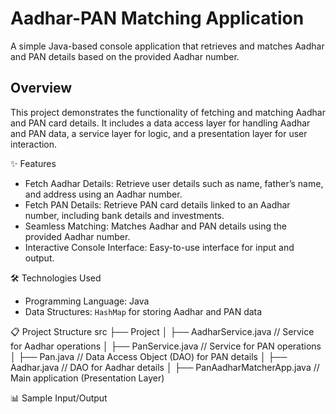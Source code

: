 # Aadhar-PAN Matching Application

A simple Java-based console application that retrieves and matches Aadhar and PAN details based on the provided Aadhar number.

##  Overview

This project demonstrates the functionality of fetching and matching Aadhar and PAN card details. It includes a data access layer for handling Aadhar and PAN data, a service layer for logic, and a presentation layer for user interaction.

 ✨ Features

- Fetch Aadhar Details: Retrieve user details such as name, father’s name, and address using an Aadhar number.
- Fetch PAN Details: Retrieve PAN card details linked to an Aadhar number, including bank details and investments.
- Seamless Matching: Matches Aadhar and PAN details using the provided Aadhar number.
- Interactive Console Interface: Easy-to-use interface for input and output.

🛠️ Technologies Used

- Programming Language: Java
- Data Structures: `HashMap` for storing Aadhar and PAN data

📋 Project Structure
src
├── Project
│   ├── AadharService.java        // Service for Aadhar operations
│   ├── PanService.java           // Service for PAN operations
│   ├── Pan.java                  // Data Access Object (DAO) for PAN details
│   ├── Aadhar.java               // DAO for Aadhar details
│   ├── PanAadharMatcherApp.java  // Main application (Presentation Layer)

 📊 Sample Input/Output

